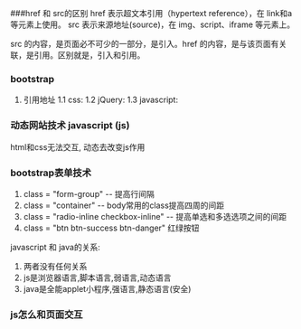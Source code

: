 ###href 和 src的区别
href 表示超文本引用（hypertext reference），在 link和a 等元素上使用。
src 表示来源地址(source)，在 img、script、iframe 等元素上。

src 的内容，是页面必不可少的一部分，是引入。href 的内容，是与该页面有关联，是引用。区别就是，引入和引用。


### bootstrap
1. 引用地址
	1.1 css: <link rel="stylesheet" href="https://cdn.jsdelivr.net/npm/bootstrap@3.3.7/dist/css/bootstrap.min.css" integrity="sha384-BVYiiSIFeK1dGmJRAkycuHAHRg32OmUcww7on3RYdg4Va+PmSTsz/K68vbdEjh4u" crossorigin="anonymous">
	<!-- jQuery (Bootstrap 的所有 JavaScript 插件都依赖 jQuery，所以必须放在前边) -->
	1.2 jQuery: <script src="https://cdn.jsdelivr.net/npm/jquery@1.12.4/dist/jquery.min.js"></script>
	    <!-- 加载 Bootstrap 的所有 JavaScript 插件。你也可以根据需要只加载单个插件。 -->
	1.3 javascript: <script src="https://cdn.jsdelivr.net/npm/bootstrap@3.3.7/dist/js/bootstrap.min.js"></script>
	
### 动态网站技术 javascript (js)
html和css无法交互, 动态去改变js作用

### bootstrap表单技术
1. class = "form-group" -- 提高行间隔
2. class = "container" -- body常用的class提高四周的间距
3. class = "radio-inline checkbox-inline" -- 提高单选和多选选项之间的间距
4. class = "btn btn-success btn-danger" 红绿按钮 


javascript 和 java的关系:
1. 两者没有任何关系
2. js是浏览器语言,脚本语言,弱语言,动态语言
3. java是全能applet小程序,强语言,静态语言(安全)


### js怎么和页面交互
<title>js就可以获取标题修改标题

JavaScript 出品一套api
把页面定义DOM树, 快速去定位页面的某个位置(标签)

document对象, 代表页面

在页面新加标签<script>位置任意</script>习惯放在body的最后面

### js获取标签方式
1. tagName 标签名称(数组)
2. name属性(数组) getElementsByName
3. class属性(数组) getElementsByClassName
4. id属性(一个变量值) getElementById


### ES标准化组织, 强化应用javascript
1) 定义变量是没有类型的,会自动进行类型推断
var a = 10 和 let a = 10 的区别:
 * let的作用域支持块级别,如果在代码块中定义的变量,在块外部就消失了
 * var的作用域支持全局
 
2) 常量const

3) 新语法, 拉姆达表达式, ES6中习惯箭头函数(=>)语法简洁
有很多语法的省略......
js函数写法
var 函数名 = function(参数1, 参数2....参数n){
	...
	return 返回值;
}
调用: 函数名(参数列表);

es6函数写法
var 函数名 = (参数1, 参数2...., 参数n) =>{
	...
	return 返回值
}
调用: 函数名(参数列表);

### JS创建对象的思路
/**
 * 在JS中，创建对象（Create Object）并不完全是我们时常说的创建类对象，
 * JS中的对象强调的是一种复合类型，JS中创建对象及对对象的访问是极其灵活的。
	JS对象是一种复合类型，它允许你通过变量名存储和访问，
	换一种思路，对象是一个无序的属性集合，
	集合中的每一项都由名称和值组成（听起来是不是很像我们常听说的HASH表、字典、键/值对？），
	而其中的值类型可能是内置类型(如number,string)，也可能是对象。
 */

### 小结
1. 引入bootstrap样式
	